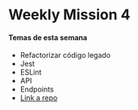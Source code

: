 # Weekly Mission 4
#### Temas de esta semana
- Refactorizar código legado
- Jest
- ESLint
- API 
- Endpoints
- [Link a repo](https://github.com/LuceroLuciano/FizzBuzz)
